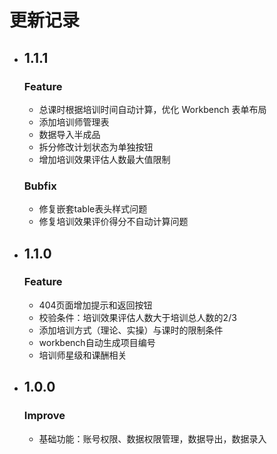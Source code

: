 # 更新记录
- ## 1.1.1
  ### Feature
  - 总课时根据培训时间自动计算，优化 Workbench 表单布局
  - 添加培训师管理表
  - 数据导入半成品
  - 拆分修改计划状态为单独按钮
  - 增加培训效果评估人数最大值限制
  ### Bubfix
  - 修复嵌套table表头样式问题
  - 修复培训效果评价得分不自动计算问题
- ## 1.1.0
  ### Feature
  - 404页面增加提示和返回按钮
  - 校验条件：培训效果评估人数大于培训总人数的2/3
  - 添加培训方式（理论、实操）与课时的限制条件
  - workbench自动生成项目编号
  - 培训师星级和课酬相关
- ## 1.0.0
  ### Improve
  - 基础功能：账号权限、数据权限管理，数据导出，数据录入